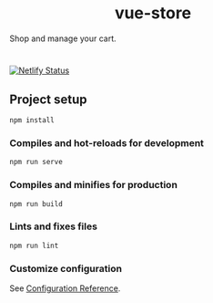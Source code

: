 <h1 align="center">vue-store</h1>
Shop and manage your cart.

#

[![Netlify Status](https://api.netlify.com/api/v1/badges/3930c89a-bb16-449c-8edf-ab1df9d4e902/deploy-status)](https://app.netlify.com/sites/shopping-store/deploys)


## Project setup
```
npm install
```

### Compiles and hot-reloads for development
```
npm run serve
```

### Compiles and minifies for production
```
npm run build
```

### Lints and fixes files
```
npm run lint
```

### Customize configuration
See [Configuration Reference](https://cli.vuejs.org/config/).
